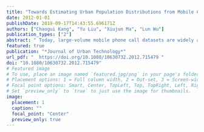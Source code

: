 ```yaml
---
title: "Towards Estimating Urban Population Distributions from Mobile Call Data"
date: 2012-01-01
publishDate: 2019-09-17T14:43:55.696171Z
authors: ["Chaogui Kang", "Yu Liu", "Xiujun Ma", "Lun Wu"]
publication_types: ["2"]
abstract: " Today, large-volume mobile phone call datasets are widely applied to investigate the spatio-temporal characteristics of human urban activity. This paper discusses several fundamental issues in estimating population distributions based on mobile call data. By adopting an individual-based call activity dataset that consists of nearly two million mobile subscribers who made over one hundred million communications over seven consecutive days, we explore the relationships among the Erlang values, the number of calls, and the number of active mobile subscribers. Then, the LandScan population density dataset is introduced to evaluate the process of estimating the population. The empirical findings indicate that: (1) Temporal variation exists in the relation between the Erlang values and the number of calls; (2) The number of calls is linearly proportional to the number of active mobile subscribers; (3) The proportion between the mobile subscribers and the actual total population varies in different areas, thus failing to represent the underlying population. Hence, the call activity reflects “activity intensity” rather than population distribution. The Erlang is a defective indicator of population distribution, whereas the number of calls serves as a better measure. This research provides an explicit clarification with respect to using call activity data for estimating population distribution. "
featured: true
publication: "*Journal of Urban Technology*"
url_pdf: "  https://doi.org/10.1080/10630732.2012.715479 "
doi: "10.1080/10630732.2012.715479"
# Featured image
# To use, place an image named `featured.jpg/png` in your page's folder.
# Placement options: 1 = Full column width, 2 = Out-set, 3 = Screen-width
# Focal point options: Smart, Center, TopLeft, Top, TopRight, Left, Right, BottomLeft, Bottom, BottomRight
# Set `preview_only` to `true` to just use the image for thumbnails.
image:
  placement: 1
  caption: ""
  focal_point: "Center"
  preview_only: true
---
```


